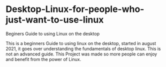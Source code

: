 # Desktop-Linux-for-people-who-just-want-to-use-linux
Beginers Guide to using Linux on the desktop

This is a beginners Guide to using linux on the desktop, started in august 2021, it goes over understanding the fundamentals of desktop linux. This is not an advanced guide. This Project was made so more people can enjoy and benefit from the power of Linux.
